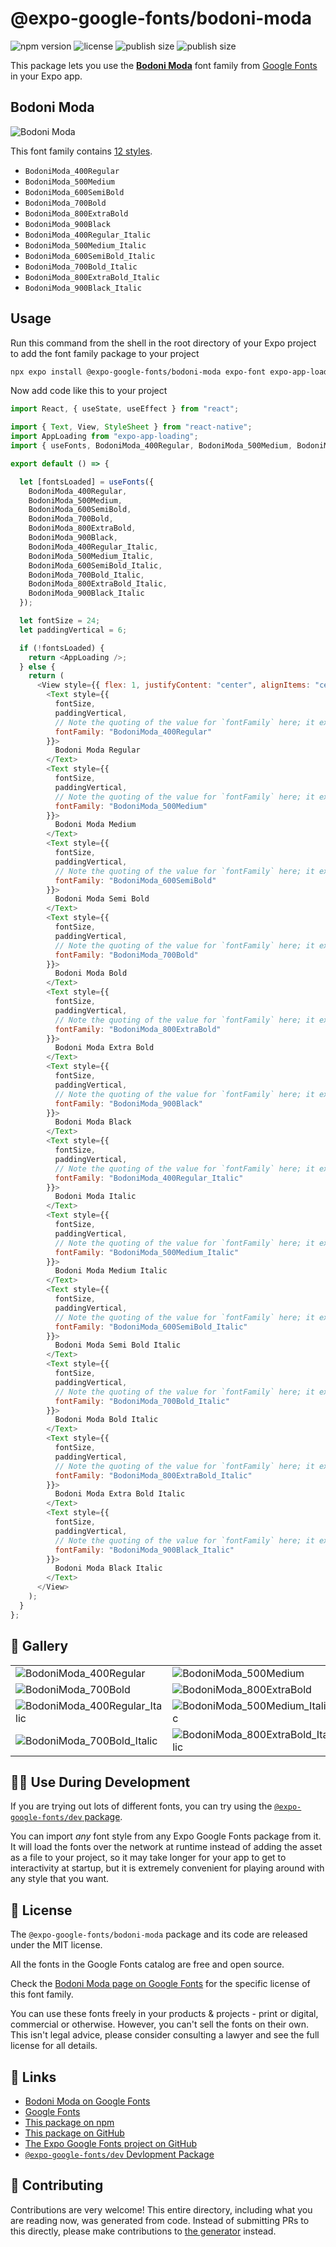 # @expo-google-fonts/bodoni-moda

![npm version](https://flat.badgen.net/npm/v/@expo-google-fonts/bodoni-moda)
![license](https://flat.badgen.net/github/license/expo/google-fonts)
![publish size](https://flat.badgen.net/packagephobia/install/@expo-google-fonts/bodoni-moda)
![publish size](https://flat.badgen.net/packagephobia/publish/@expo-google-fonts/bodoni-moda)

This package lets you use the [**Bodoni Moda**](https://fonts.google.com/specimen/Bodoni+Moda) font family from [Google Fonts](https://fonts.google.com/) in your Expo app.

## Bodoni Moda

![Bodoni Moda](./font-family.png)

This font family contains [12 styles](#-gallery).

- `BodoniModa_400Regular`
- `BodoniModa_500Medium`
- `BodoniModa_600SemiBold`
- `BodoniModa_700Bold`
- `BodoniModa_800ExtraBold`
- `BodoniModa_900Black`
- `BodoniModa_400Regular_Italic`
- `BodoniModa_500Medium_Italic`
- `BodoniModa_600SemiBold_Italic`
- `BodoniModa_700Bold_Italic`
- `BodoniModa_800ExtraBold_Italic`
- `BodoniModa_900Black_Italic`

## Usage

Run this command from the shell in the root directory of your Expo project to add the font family package to your project

```sh
npx expo install @expo-google-fonts/bodoni-moda expo-font expo-app-loading
```

Now add code like this to your project

```js
import React, { useState, useEffect } from "react";

import { Text, View, StyleSheet } from "react-native";
import AppLoading from "expo-app-loading";
import { useFonts, BodoniModa_400Regular, BodoniModa_500Medium, BodoniModa_600SemiBold, BodoniModa_700Bold, BodoniModa_800ExtraBold, BodoniModa_900Black, BodoniModa_400Regular_Italic, BodoniModa_500Medium_Italic, BodoniModa_600SemiBold_Italic, BodoniModa_700Bold_Italic, BodoniModa_800ExtraBold_Italic, BodoniModa_900Black_Italic } from '@expo-google-fonts/bodoni-moda';

export default () => {

  let [fontsLoaded] = useFonts({
    BodoniModa_400Regular, 
    BodoniModa_500Medium, 
    BodoniModa_600SemiBold, 
    BodoniModa_700Bold, 
    BodoniModa_800ExtraBold, 
    BodoniModa_900Black, 
    BodoniModa_400Regular_Italic, 
    BodoniModa_500Medium_Italic, 
    BodoniModa_600SemiBold_Italic, 
    BodoniModa_700Bold_Italic, 
    BodoniModa_800ExtraBold_Italic, 
    BodoniModa_900Black_Italic
  });

  let fontSize = 24;
  let paddingVertical = 6;

  if (!fontsLoaded) {
    return <AppLoading />;
  } else {
    return (
      <View style={{ flex: 1, justifyContent: "center", alignItems: "center" }}>
        <Text style={{
          fontSize,
          paddingVertical,
          // Note the quoting of the value for `fontFamily` here; it expects a string!
          fontFamily: "BodoniModa_400Regular"
        }}>
          Bodoni Moda Regular
        </Text>
        <Text style={{
          fontSize,
          paddingVertical,
          // Note the quoting of the value for `fontFamily` here; it expects a string!
          fontFamily: "BodoniModa_500Medium"
        }}>
          Bodoni Moda Medium
        </Text>
        <Text style={{
          fontSize,
          paddingVertical,
          // Note the quoting of the value for `fontFamily` here; it expects a string!
          fontFamily: "BodoniModa_600SemiBold"
        }}>
          Bodoni Moda Semi Bold
        </Text>
        <Text style={{
          fontSize,
          paddingVertical,
          // Note the quoting of the value for `fontFamily` here; it expects a string!
          fontFamily: "BodoniModa_700Bold"
        }}>
          Bodoni Moda Bold
        </Text>
        <Text style={{
          fontSize,
          paddingVertical,
          // Note the quoting of the value for `fontFamily` here; it expects a string!
          fontFamily: "BodoniModa_800ExtraBold"
        }}>
          Bodoni Moda Extra Bold
        </Text>
        <Text style={{
          fontSize,
          paddingVertical,
          // Note the quoting of the value for `fontFamily` here; it expects a string!
          fontFamily: "BodoniModa_900Black"
        }}>
          Bodoni Moda Black
        </Text>
        <Text style={{
          fontSize,
          paddingVertical,
          // Note the quoting of the value for `fontFamily` here; it expects a string!
          fontFamily: "BodoniModa_400Regular_Italic"
        }}>
          Bodoni Moda Italic
        </Text>
        <Text style={{
          fontSize,
          paddingVertical,
          // Note the quoting of the value for `fontFamily` here; it expects a string!
          fontFamily: "BodoniModa_500Medium_Italic"
        }}>
          Bodoni Moda Medium Italic
        </Text>
        <Text style={{
          fontSize,
          paddingVertical,
          // Note the quoting of the value for `fontFamily` here; it expects a string!
          fontFamily: "BodoniModa_600SemiBold_Italic"
        }}>
          Bodoni Moda Semi Bold Italic
        </Text>
        <Text style={{
          fontSize,
          paddingVertical,
          // Note the quoting of the value for `fontFamily` here; it expects a string!
          fontFamily: "BodoniModa_700Bold_Italic"
        }}>
          Bodoni Moda Bold Italic
        </Text>
        <Text style={{
          fontSize,
          paddingVertical,
          // Note the quoting of the value for `fontFamily` here; it expects a string!
          fontFamily: "BodoniModa_800ExtraBold_Italic"
        }}>
          Bodoni Moda Extra Bold Italic
        </Text>
        <Text style={{
          fontSize,
          paddingVertical,
          // Note the quoting of the value for `fontFamily` here; it expects a string!
          fontFamily: "BodoniModa_900Black_Italic"
        }}>
          Bodoni Moda Black Italic
        </Text>
      </View>
    );
  }
};
```

## 🔡 Gallery


||||
|-|-|-|
|![BodoniModa_400Regular](./BodoniModa_400Regular.ttf.png)|![BodoniModa_500Medium](./BodoniModa_500Medium.ttf.png)|![BodoniModa_600SemiBold](./BodoniModa_600SemiBold.ttf.png)||
|![BodoniModa_700Bold](./BodoniModa_700Bold.ttf.png)|![BodoniModa_800ExtraBold](./BodoniModa_800ExtraBold.ttf.png)|![BodoniModa_900Black](./BodoniModa_900Black.ttf.png)||
|![BodoniModa_400Regular_Italic](./BodoniModa_400Regular_Italic.ttf.png)|![BodoniModa_500Medium_Italic](./BodoniModa_500Medium_Italic.ttf.png)|![BodoniModa_600SemiBold_Italic](./BodoniModa_600SemiBold_Italic.ttf.png)||
|![BodoniModa_700Bold_Italic](./BodoniModa_700Bold_Italic.ttf.png)|![BodoniModa_800ExtraBold_Italic](./BodoniModa_800ExtraBold_Italic.ttf.png)|![BodoniModa_900Black_Italic](./BodoniModa_900Black_Italic.ttf.png)||


## 👩‍💻 Use During Development

If you are trying out lots of different fonts, you can try using the [`@expo-google-fonts/dev` package](https://github.com/expo/google-fonts/tree/master/font-packages/dev#readme).

You can import _any_ font style from any Expo Google Fonts package from it. It will load the fonts over the network at runtime instead of adding the asset as a file to your project, so it may take longer for your app to get to interactivity at startup, but it is extremely convenient for playing around with any style that you want.


## 📖 License

The `@expo-google-fonts/bodoni-moda` package and its code are released under the MIT license.

All the fonts in the Google Fonts catalog are free and open source.

Check the [Bodoni Moda page on Google Fonts](https://fonts.google.com/specimen/Bodoni+Moda) for the specific license of this font family.

You can use these fonts freely in your products & projects - print or digital, commercial or otherwise. However, you can't sell the fonts on their own. This isn't legal advice, please consider consulting a lawyer and see the full license for all details.

## 🔗 Links

- [Bodoni Moda on Google Fonts](https://fonts.google.com/specimen/Bodoni+Moda)
- [Google Fonts](https://fonts.google.com/)
- [This package on npm](https://www.npmjs.com/package/@expo-google-fonts/bodoni-moda)
- [This package on GitHub](https://github.com/expo/google-fonts/tree/master/font-packages/bodoni-moda)
- [The Expo Google Fonts project on GitHub](https://github.com/expo/google-fonts)
- [`@expo-google-fonts/dev` Devlopment Package](https://github.com/expo/google-fonts/tree/master/font-packages/dev)

## 🤝 Contributing

Contributions are very welcome! This entire directory, including what you are reading now, was generated from code. Instead of submitting PRs to this directly, please make contributions to [the generator](https://github.com/expo/google-fonts/tree/master/packages/generator) instead.
